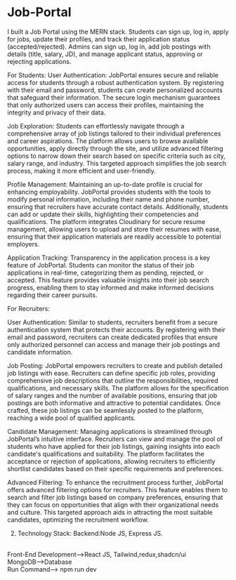 # Job-Portal
I built a Job Portal using the MERN stack. Students can sign up, log in, apply for jobs, update their profiles, and track their application status (accepted/rejected). Admins can sign up, log in, add job postings with details (title, salary, JD), and manage applicant status, approving or rejecting applications.


For Students:
User Authentication: JobPortal ensures secure and reliable access for students through a robust authentication system. By registering with their email and password, students can create personalized accounts that safeguard their information. The secure login mechanism guarantees that only authorized users can access their profiles, maintaining the integrity and privacy of their data.

Job Exploration: Students can effortlessly navigate through a comprehensive array of job listings tailored to their individual preferences and career aspirations. The platform allows users to browse available opportunities, apply directly through the site, and utilize advanced filtering options to narrow down their search based on specific criteria such as city, salary range, and industry. This targeted approach simplifies the job search process, making it more efficient and user-friendly.

Profile Management: Maintaining an up-to-date profile is crucial for enhancing employability. JobPortal provides students with the tools to modify personal information, including their name and phone number, ensuring that recruiters have accurate contact details. Additionally, students can add or update their skills, highlighting their competencies and qualifications. The platform integrates Cloudinary for secure resume management, allowing users to upload and store their resumes with ease, ensuring that their application materials are readily accessible to potential employers.

Application Tracking: Transparency in the application process is a key feature of JobPortal. Students can monitor the status of their job applications in real-time, categorizing them as pending, rejected, or accepted. This feature provides valuable insights into their job search progress, enabling them to stay informed and make informed decisions regarding their career pursuits.

For Recruiters:

User Authentication: Similar to students, recruiters benefit from a secure authentication system that protects their accounts. By registering with their email and password, recruiters can create dedicated profiles that ensure only authorized personnel can access and manage their job postings and candidate information.

Job Posting: JobPortal empowers recruiters to create and publish detailed job listings with ease. Recruiters can define specific job roles, providing comprehensive job descriptions that outline the responsibilities, required qualifications, and necessary skills. The platform allows for the specification of salary ranges and the number of available positions, ensuring that job postings are both informative and attractive to potential candidates. Once crafted, these job listings can be seamlessly posted to the platform, reaching a wide pool of qualified applicants.

Candidate Management: Managing applications is streamlined through JobPortal’s intuitive interface. Recruiters can view and manage the pool of students who have applied for their job listings, gaining insights into each candidate's qualifications and suitability. The platform facilitates the acceptance or rejection of applications, allowing recruiters to efficiently shortlist candidates based on their specific requirements and preferences.

Advanced Filtering: To enhance the recruitment process further, JobPortal offers advanced filtering options for recruiters. This feature enables them to search and filter job listings based on company preferences, ensuring that they can focus on opportunities that align with their organizational needs and culture. This targeted approach aids in attracting the most suitable candidates, optimizing the recruitment workflow.

2. Technology Stack:
Backend:Node JS, Express JS.
<br/>
Front-End Development-->React JS, Tailwind,redux,shadcn/ui
<br/>
MongoDB-->Database
<br/>
Run Command--> npm run dev
